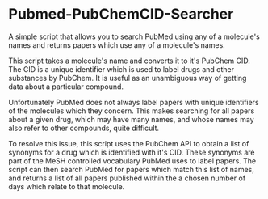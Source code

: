 # Pubmed-PubChemCID-Searcher

A simple script that allows you to search PubMed using any of a molecule's names and returns papers which use any of a molecule's names.

This script takes a molecule's name and converts it to it's PubChem CID. The CID is a unique identifier which is used to label drugs and other substances by PubChem. It is useful as an unambiguous way of getting data about a particular compound. 

Unfortunately PubMed does not always label papers with unique identifiers of the molecules which they concern. This makes searching for all papers about a given drug, which may have many names, and whose names may also refer to other compounds, quite difficult.

To resolve this issue, this script uses the PubChem API to obtain a list of synonyms for a drug which is identified with it's CID. These synonyms are part of the MeSH controlled vocabulary PubMed uses to label papers. The script can then search PubMed for papers which match this list of names, and returns a list of all papers published within the a chosen number of days which relate to that molecule.

